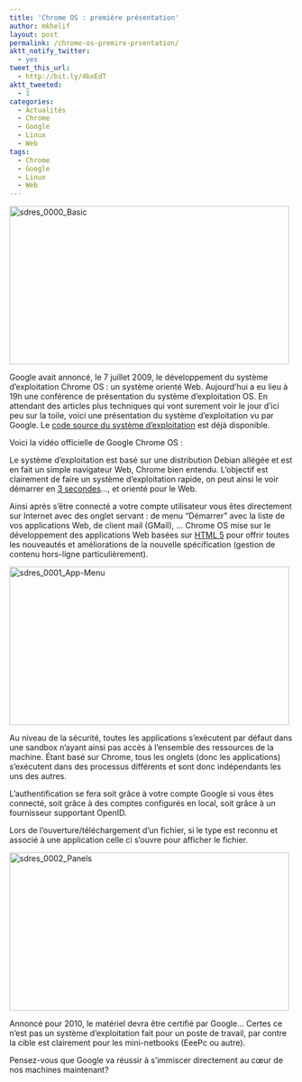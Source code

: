 ```yaml
---
title: 'Chrome OS : première présentation'
author: mkhelif
layout: post
permalink: /chrome-os-premire-prsentation/
aktt_notify_twitter:
  - yes
tweet_this_url:
  - http://bit.ly/4bxEdT
aktt_tweeted:
  - 1
categories:
  - Actualités
  - Chrome
  - Google
  - Linux
  - Web
tags:
  - Chrome
  - Google
  - Linux
  - Web
---
```

<p class="align-center">
  <a href="http://www.mkhelif.fr/wp-content/uploads/2009/11/sdres_0000_Basic.png"><img style="border-bottom: 0px; border-left: 0px; display: inline; border-top: 0px; border-right: 0px" title="sdres_0000_Basic" border="0" alt="sdres_0000_Basic" src="http://www.mkhelif.fr/wp-content/uploads/2009/11/sdres_0000_Basic_thumb.png" width="496" height="281" /></a>
</p>

Google avait annoncé, le 7 juillet 2009, le développement du système d’exploitation Chrome OS : un système orienté Web. Aujourd’hui a eu lieu à 19h une conférence de présentation du système d’exploitation OS. En attendant des articles plus techniques qui vont surement voir le jour d’ici peu sur la toile, voici une présentation du système d’exploitation vu par Google. Le [code source du système d’exploitation][1] est déjà disponible.

Voici la vidéo officielle de Google Chrome OS :

<p class="align-center">
</p>

Le système d’exploitation est basé sur une distribution Debian allégée et est en fait un simple navigateur Web, Chrome bien entendu. L’objectif est clairement de faire un système d’exploitation rapide, on peut ainsi le voir démarrer en [3 secondes][2]…, et orienté pour le Web.

Ainsi après s’être connecté a votre compte utilisateur vous êtes directement sur Internet avec des onglet servant : de menu “Démarrer” avec la liste de vos applications Web, de client mail (GMail), … Chrome OS mise sur le développement des applications Web basées sur [HTML 5][3] pour offrir toutes les nouveautés et améliorations de la nouvelle spécification (gestion de contenu hors-ligne particulièrement).

<p class="align-center">
  <a href="http://www.mkhelif.fr/wp-content/uploads/2009/11/sdres_0001_AppMenu.png"><img style="border-bottom: 0px; border-left: 0px; display: inline; border-top: 0px; border-right: 0px" title="sdres_0001_App-Menu" border="0" alt="sdres_0001_App-Menu" src="http://www.mkhelif.fr/wp-content/uploads/2009/11/sdres_0001_AppMenu_thumb.png" width="496" height="281" /></a>
</p>

Au niveau de la sécurité, toutes les applications s’exécutent par défaut dans une sandbox n’ayant ainsi pas accès à l’ensemble des ressources de la machine. Étant basé sur Chrome, tous les onglets (donc les applications) s’exécutent dans des processus différents et sont donc indépendants les uns des autres.

L’authentification se fera soit grâce à votre compte Google si vous êtes connecté, soit grâce à des comptes configurés en local, soit grâce à un fournisseur supportant OpenID.

Lors de l’ouverture/téléchargement d’un fichier, si le type est reconnu et associé à une application celle ci s’ouvre pour afficher le fichier.

<p class="align-center">
  <a href="http://www.mkhelif.fr/wp-content/uploads/2009/11/sdres_0002_Panels.png"><img style="border-bottom: 0px; border-left: 0px; display: inline; border-top: 0px; border-right: 0px" title="sdres_0002_Panels" border="0" alt="sdres_0002_Panels" src="http://www.mkhelif.fr/wp-content/uploads/2009/11/sdres_0002_Panels_thumb.png" width="496" height="281" /></a>
</p>

Annoncé pour 2010, le matériel devra être certifié par Google… Certes ce n’est pas un système d’exploitation fait pour un poste de travail, par contre la cible est clairement pour les mini-netbooks (EeePc ou autre).

Pensez-vous que Google va réussir à s’immiscer directement au cœur de nos machines maintenant?

 [1]: http://sites.google.com/a/chromium.org/dev/chromium-os/building-chromium-os/getting-the-chromium-os-source-code
 [2]: http://www.youtube.com/watch?v=mTFfl7AjNfI
 [3]: http://www.mkhelif.fr/2009/02/18/html-5-deux-nouveaux-documents.html